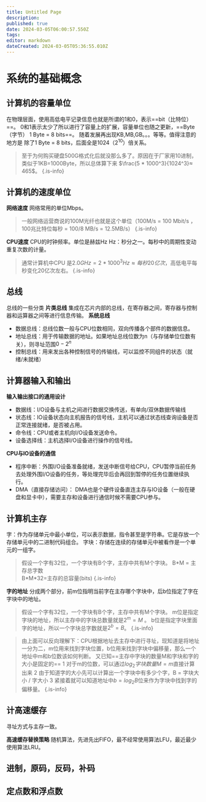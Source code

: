 ```yaml
---
title: Untitled Page
description: 
published: true
date: 2024-03-05T06:00:57.550Z
tags: 
editor: markdown
dateCreated: 2024-03-05T05:36:55.010Z
---
```


# 系统的基础概念

## 计算机的容量单位
在物理层面，使用高低电平记录信息也就是所谓的1和0，表示==bit（比特位）==。
0和1表示太少了所以进行了容量上的扩展，容量单位也随之更新，==Byte（字节）  1 Byte = 8 bits==。
随着发展再出现KB,MB,GB。。。等等。值得注意的地方是 除了1 Byte = 8 bits，后面全是1024（$2^{10}$）倍关系。

>至于为何购买硬盘500G格式化后就没那么多了。原因在于厂家用10进制，类似于1KB=1000Byte，所以总体算下来 $\frac{5 * 1000^3}{1024^3}≈ 465$。
{.is-info}



## 计算机的速度单位
**网络速度**
网络常用的单位Mbps。

>一般网络运营商说的100M光纤也就是这个单位（100M/s = 100 Mbit/s ，100兆比特位每秒 = 100/8 MB/s = 12.5MB/s）
{.is-info}

**CPU速度**
CPU的时钟频率。单位是赫兹Hz
Hz：秒分之一。每秒中的周期性变动重复次数的计量。

>通常计算机中CPU 是$2.0GHz = 2 * 1000^3Hz≈ 每秒20亿次$，高低电平每秒变化20亿次左右。
{.is-info}

## 总线
总线的一些分类
**片类总线**
集成在芯片内部的总线，在寄存器之间，寄存器与控制器和运算器之间等进行信息传输。
**系统总线**
* 数据总线：总线位数一般与CPU位数相同，双向传播各个部件的数据信息。
* 地址总线：用于传输数据的地址。如果地址总线位数为n（与存储单位位数有关），则寻址范围$0-2^n$
* 控制总线：用来发出各种控制信号的传输线，可以监控不同组件的状态（就绪/未就绪）

## 计算器输入和输出
**输入输出接口的通用设计**
* 数据线：I/O设备与主机之间进行数据交换传送，有单向/双休数据传输线
* 状态线：IO设备状态向主机报告的信号线，主机可以通过状态线查询设备是否正常连接就绪，是否被占用。
* 命令线：CPU或者主机向I/O设备发送命令。
* 设备选择线：主机选择I/O设备进行操作的信号线。

**CPU与IO设备的通信**
* 程序中断：外围I/O设备准备就绪，发送中断信号给CPU，CPU暂停当前任务去处理外围I/O设备的任务，等处理完毕后会再回到暂停的任务位置继续执行。
* DMA（直接存储访问）： DMA也是个硬件设备直连主存与IO设备（一般在硬盘和显卡中），需要主存和设备进行通信时候不需要CPU参与。
## 计算机主存
字：作为存储单元中最小单位，可以表示数据，指令甚至是字符串。它是存放一个存储单元中的二进制代码组合。
字块：存储在连续的存储单元中被看作是一个单元的一组字。
>假设一个字有32位，一个字块有B个字，主存中共有M个字块。
>B\*M = 主存总字数  
>B\*M\*32=主存的总容量(bits)
{.is-info}

**字的地址**
分成两个部分，前m位指明当前字在主存哪个字块中，后b位指定了字在字块中的地址。

>假设一个字有32位，一个字块有B个字，主存中共有M个字块。
>m位是指定字块的地址，所以主存中的字块总数量就是$2^m=M$ 。
>b位是指定字块里面字的地址，所以一个字块总字数就是$2^b=B$。
{.is-info}


>由上面可以反向理解下：CPU根据地址去主存中进行寻址，现知道是将地址一分为二，m位用来找到字块位置，b位用来找到字块中偏移量，那么一个地址中m和b位数该如何判断。
>又已知==主存中字块的数量M和字块和字的大小是固定的==
>1 对于m的位数，可以通过$log_2{字块数量M}=m$直接计算出来
>2 由于知道字的大小先可以计算出一个字块中有多少个字，B = 字块大小 /  字大小
>3 紧接着就可以知道地址中$b=log_2{B}$位来作为字块中找到字的偏移量。
{.is-info}


## 计高速缓存
寻址方式与主存一致。

**高速缓存替换策略**
随机算法，先进先出FIFO，最不经常使用算法LFU，最近最少使用算法LRU。

## 进制，原码，反码，补码

## 定点数和浮点数
